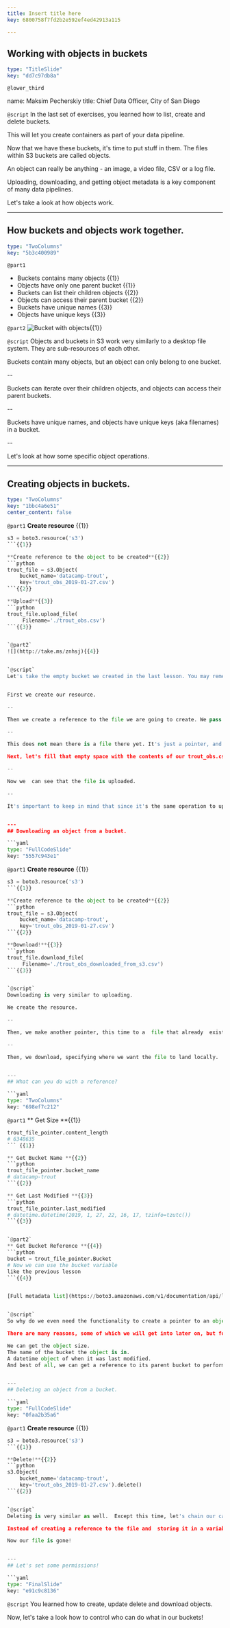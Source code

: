 ```yaml
---
title: Insert title here
key: 6800758f7fd2b2e592ef4ed42913a115

---
```

## Working with objects in buckets

```yaml
type: "TitleSlide"
key: "dd7c97db8a"
```

`@lower_third`

name: Maksim Pecherskiy
title: Chief Data Officer, City of San Diego


`@script`
In the last set of exercises, you learned how to list, create and delete buckets.  

This will let you create containers as part of your data pipeline.  

Now that we have these buckets, it's time to put stuff in them. The files within S3 buckets are called objects.  

An object can really be anything - an image, a video file, CSV or a log file.  

Uploading, downloading, and getting object metadata is a key component of many data pipelines.  

Let's take a look at how objects work.


---
## How buckets and objects work together.

```yaml
type: "TwoColumns"
key: "5b3c400989"
```

`@part1`
- Buckets contains many objects {{1}}
- Objects have only one parent bucket {{1}}
- Buckets can list their children objects {{2}}
- Objects can access their parent bucket {{2}}
- Buckets have unique names {{3}}
- Objects have unique keys {{3}}


`@part2`
![Bucket with objects](http://take.ms/Cvy4Z){{1}}


`@script`
Objects and buckets in S3 work very similarly to a desktop file system.  They are sub-resources of each other.

Buckets contain many objects, but an object can only belong to one bucket.  

--

Buckets can iterate over their children objects, and objects can access their parent buckets.

--

Buckets have unique names, and objects have unique keys (aka filenames) in a bucket.

--

Let's look at how some specific object operations.


---
## Creating objects in buckets.

```yaml
type: "TwoColumns"
key: "1bbc4a6e51"
center_content: false
```

`@part1`
**Create resource** {{1}}
```python
s3 = boto3.resource('s3')
```{{1}}

**Create reference to the object to be created**{{2}}
```python
trout_file = s3.Object(
    bucket_name='datacamp-trout',
    key='trout_obs_2019-01-27.csv')
```{{2}}

**Upload**{{3}}
```python
trout_file.upload_file(
     Filename='./trout_obs.csv')
```{{3}}


`@part2`
![](http://take.ms/znhsj){{4}}


`@script`
Let's take the empty bucket we created in the last lesson. You may remember the cool name we gave it - datacamp-trout. In this magical fish-monitoring place where you work, you walk into work every morning to find a file in your e-mail with the latest trout monitoring data. Let's take that file and upload it to S3 with the current date as a suffix of the key. 


First we create our resource.

--

Then we create a reference to the file we are going to create. We pass bucket name and "key" as parameters. The key is what we want to name the file on S3.

--

This does not mean there is a file there yet. It's just a pointer, and right now it points to an empty space.

Next, let's fill that empty space with the contents of our trout_obs.csv. We call upload file, an pass the local file name as parameter.  

--

Now we  can see that the file is uploaded.

--

It's important to keep in mind that since it's the same operation to upload and create, if a file already exists at the key you specified, it will get overwritten! But that's also good for when you want to update a file.


---
## Downloading an object from a bucket.

```yaml
type: "FullCodeSlide"
key: "5557c943e1"
```

`@part1`
**Create resource** {{1}}
```python
s3 = boto3.resource('s3')
```{{1}}

**Create reference to the object to be created**{{2}}
```python
trout_file = s3.Object(
    bucket_name='datacamp-trout',
    key='trout_obs_2019-01-27.csv')
```{{2}}

**Download!**{{3}}
```python
trout_file.download_file(
     Filename='./trout_obs_downloaded_from_s3.csv')
```{{3}}


`@script`
Downloading is very similar to uploading.

We create the resource. 

--

Then, we make another pointer, this time to a  file that already  exists.

--

Then, we download, specifying where we want the file to land locally.


---
## What can you do with a reference?

```yaml
type: "TwoColumns"
key: "698ef7c212"
```

`@part1`
** Get Size **{{1}}
```python
trout_file_pointer.content_length
# 6348635
``` {{1}}

** Get Bucket Name **{{2}}
```python
trout_file_pointer.bucket_name
# datacamp-trout
```{{2}}

** Get Last Modified **{{3}}
```python
trout_file_pointer.last_modified
# datetime.datetime(2019, 1, 27, 22, 16, 17, tzinfo=tzutc())
```{{3}}


`@part2`
** Get Bucket Reference **{{4}}
```python
bucket = trout_file_pointer.Bucket
# Now we can use the bucket variable 
like the previous lesson
```{{4}}


[Full metadata list](https://boto3.amazonaws.com/v1/documentation/api/latest/reference/services/s3.html#object)!{{5}}


`@script`
So why do we even need the functionality to create a pointer to an object in S3, especially if it doesn't exist yet?  

There are many reasons, some of which we will get into later on, but for now let's look at one -- the juicy metadata we can get about the object from its reference.

We can get the object size.
The name of the bucket the object is in.
A datetime object of when it was last modified.
And best of all, we can get a reference to its parent bucket to perform all the operations we learned in the previous lesson.


---
## Deleting an object from a bucket.

```yaml
type: "FullCodeSlide"
key: "0faa2b35a6"
```

`@part1`
**Create resource** {{1}}
```python
s3 = boto3.resource('s3')
```{{1}}

**Delete!**{{2}}
```python
s3.Object(
    bucket_name='datacamp-trout',
    key='trout_obs_2019-01-27.csv').delete()
```{{2}}


`@script`
Deleting is very similar as well.  Except this time, let's chain our call together so our code is more concise.  

Instead of creating a reference to the file and  storing it in a variable, we simply create the reference and immediately call delete() on the file.  

Now our file is gone!


---
## Let's set some permissions!

```yaml
type: "FinalSlide"
key: "e91c9c8136"
```

`@script`
You learned how to create, update delete and download objects.  

Now, let's take a look how to control who can do what in our buckets!

